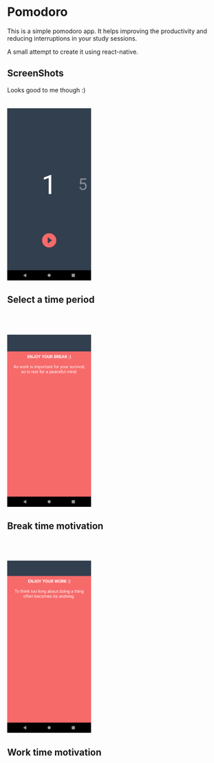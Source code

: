 # Pomodoro

This is a simple pomodoro app. It helps improving the productivity and reducing interruptions in your study sessions.

A small attempt to create it using react-native.

## ScreenShots

Looks good to me though :)
<br><br><br>
<img src="./assets/working.png" height="400em">

## Select a time period

<br><br><br>
<img src="./assets/break.png" height="400em">

## Break time motivation

<br><br><br>
<img src="./assets/work.png" height="400em">

## Work time motivation
